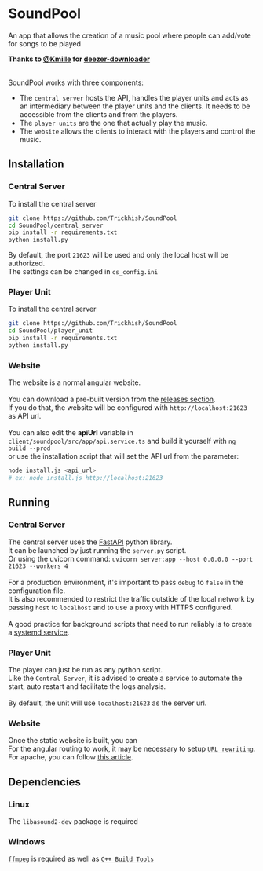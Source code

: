 # SoundPool
An app that allows the creation of a music pool where people can add/vote for songs to be played

**Thanks to [@Kmille](https://github.com/kmille) for [deezer-downloader](https://github.com/kmille/deezer-downloader)**

<br/>
SoundPool works with three components: 

- The `central server` hosts the API, handles the player units and acts as an intermediary between the player units and the clients. It needs to be accessible from the clients and from the players.
- The `player units` are the one that actually play the music.
- The `website` allows the clients to interact with the players and control the music.

## Installation
### Central Server
To install the central server
```bash
git clone https://github.com/Trickhish/SoundPool
cd SoundPool/central_server
pip install -r requirements.txt
python install.py
```
By default, the port `21623` will be used and only the local host will be authorized. \
The settings can be changed in `cs_config.ini`

### Player Unit
To install the central server
```bash
git clone https://github.com/Trickhish/SoundPool
cd SoundPool/player_unit
pip install -r requirements.txt
python install.py
```

### Website
The website is a normal angular website. \
\
You can download a pre-built version from the [releases section](https://github.com/Trickhish/SoundPool/releases). \
If you do that, the website will be configured with `http://localhost:21623` as API url.\
\
You can also edit the **apiUrl** variable in `client/soundpool/src/app/api.service.ts` and build it yourself with `ng build --prod` \
or use the installation script that will set the API url from the parameter: 
```bash
node install.js <api_url>
# ex: node install.js http://localhost:21623
```

## Running
### Central Server
The central server uses the [FastAPI](https://github.com/fastapi/fastapi) python library. \
It can be launched by just running the `server.py` script. \
Or using the uvicorn command: `uvicorn server:app --host 0.0.0.0 --port 21623 --workers 4`\
\
For a production environment, it's important to pass `debug` to `false` in the configuration file. \
It is also recommended to restrict the traffic outstide of the local network by passing `host` to `localhost` and to use a proxy with HTTPS configured.\
\
A good practice for background scripts that need to run reliably is to create a [systemd service](https://linuxconfig.org/how-to-write-a-simple-systemd-service).

### Player Unit
The player can just be run as any python script. \
Like the `Central Server`, it is advised to create a service to automate the start, auto restart and facilitate the logs analysis.\
\
By default, the unit will use `localhost:21623` as the server url.

### Website
Once the static website is built, you can \
For the angular routing to work, it may be necessary to setup [`URL rewriting`](). \
For apache, you can follow [this article](https://dev.to/timetc/angular-with-clean-urls-using-apaches-modrewrite-2bjb).

## Dependencies
### Linux
The `libasound2-dev` package is required

### Windows
[`ffmpeg`](https://ffmpeg.org/download.html#build-windows) is required as well as [`C++ Build Tools`](https://visualstudio.microsoft.com/visual-cpp-build-tools/)
